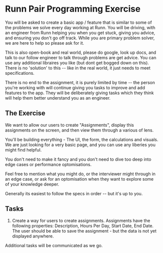 # Runn Pair Programming Exercise

You will be asked to create a basic app / feature that is similar to some of the problems we solve every day working at Runn. You will be driving, with an engineer from Runn helping you when you get stuck, giving you advice, and ensuring you don't go off track. While you are primary problem solver, we are here to help so please ask for it.

This is also open-book and real world, please do google, look up docs, and talk to our follow engineer to talk through problems are get advice. You can use any additional libraires you like (but dont get bogged down on this). There is no 'solution' to this -- like in the real world, it just needs to meet specifications.

There is no end to the assignment, it is purely limited by time -- the person you're working with will continue giving you tasks to improve and add features to the app. They will be deliberately giving tasks which they think will help them better understand you as an engineer.

## The Exercise
We want to allow our users to create "Assignments", display this assignments on the screen, and then view them through a various of lens.

You'll be building everything - The UI, the form, the calculations and visuals. We are just looking for a very basic page, and you can use any liberies you might find helpful.

You don't need to make it fancy and you don't need to dive too deep into edge cases or performance optomisations.

Feel free to mention what you might do, or the interviewer might through in an edge case, or ask for an optomisation when they want to explore some of your knowledge deeper.

Generally its easiest to follow the specs in order -- but it's up to you.

## Tasks

1. Create a way for users to create assignments. Assignments have the following properties: Description, Hours Per Day, Start Date, End Date. The user should be able to save the assignment - but the data is not yet displayed anywhere.

Additional tasks will be communicated as we go.
